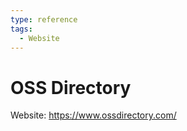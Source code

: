 ```yaml
---
type: reference
tags:
  - Website
---
```


# OSS Directory

Website: <https://www.ossdirectory.com/>

